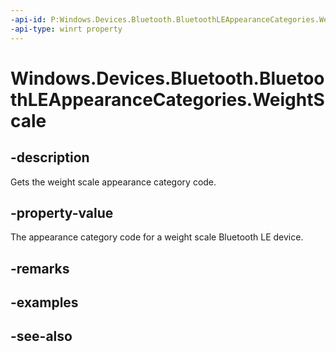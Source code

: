 ```yaml
---
-api-id: P:Windows.Devices.Bluetooth.BluetoothLEAppearanceCategories.WeightScale
-api-type: winrt property
---
```


<!-- Property syntax
public ushort WeightScale { get; }
-->

# Windows.Devices.Bluetooth.BluetoothLEAppearanceCategories.WeightScale

## -description
Gets the weight scale appearance category code.

## -property-value
The appearance category code for a weight scale Bluetooth LE device.

## -remarks

## -examples

## -see-also
